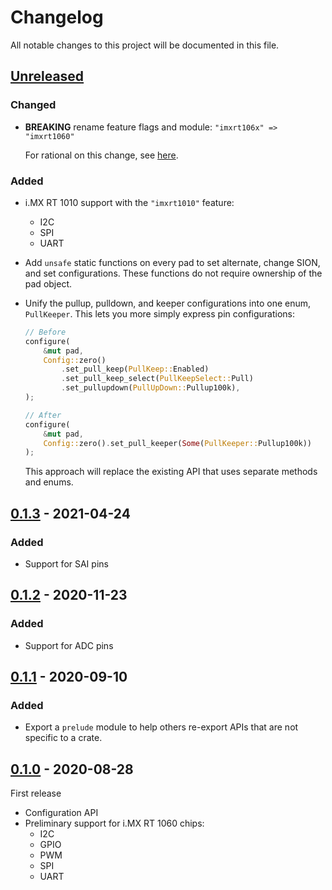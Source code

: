 # Changelog

All notable changes to this project will be documented in this file.

## [Unreleased]

### Changed

- **BREAKING** rename feature flags and module: `"imxrt106x" => "imxrt1060"`

  For rational on this change, see
  [here](https://github.com/imxrt-rs/imxrt-rs/pull/91).

### Added

- i.MX RT 1010 support with the `"imxrt1010"` feature:
  - I2C
  - SPI
  - UART

- Add `unsafe` static functions on every pad to set alternate, change SION, and set configurations.
  These functions do not require ownership of the pad object.

- Unify the pullup, pulldown, and keeper configurations into one enum,
  `PullKeeper`. This lets you more simply express pin configurations:

  ```rust
  // Before
  configure(
      &mut pad,
      Config::zero()
          .set_pull_keep(PullKeep::Enabled)
          .set_pull_keep_select(PullKeepSelect::Pull)
          .set_pullupdown(PullUpDown::Pullup100k),
  );

  // After
  configure(
      &mut pad,
      Config::zero().set_pull_keeper(Some(PullKeeper::Pullup100k))
  );
  ```

  This approach will replace the existing API that uses separate methods and
  enums.

## [0.1.3] - 2021-04-24

### Added

- Support for SAI pins

## [0.1.2] - 2020-11-23

### Added

- Support for ADC pins

## [0.1.1] - 2020-09-10

### Added

- Export a `prelude` module to help others re-export APIs that are not specific
  to a crate.

## [0.1.0] - 2020-08-28

First release

- Configuration API
- Preliminary support for i.MX RT 1060 chips:
  - I2C
  - GPIO
  - PWM
  - SPI
  - UART

[Unreleased]: https://github.com/imxrt-rs/imxrt-iomuxc/compare/v0.1.3...HEAD
[0.1.3]: https://github.com/imxrt-rs/imxrt-iomuxc/compare/v0.1.2...v0.1.3
[0.1.2]: https://github.com/imxrt-rs/imxrt-iomuxc/compare/v0.1.1...v0.1.2
[0.1.1]: https://github.com/imxrt-rs/imxrt-iomuxc/compare/v0.1.0...v0.1.1
[0.1.0]: https://github.com/imxrt-rs/imxrt-iomuxc/releases/tag/v0.1.0
